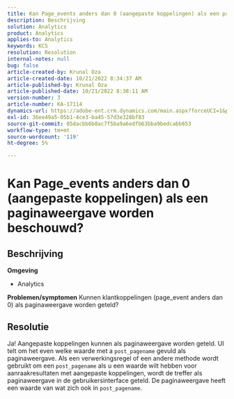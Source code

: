 ```yaml
---
title: Kan Page_events anders dan 0 (aangepaste koppelingen) als een paginaweergave worden beschouwd?
description: Beschrijving
solution: Analytics
product: Analytics
applies-to: Analytics
keywords: KCS
resolution: Resolution
internal-notes: null
bug: false
article-created-by: Krunal Oza
article-created-date: 10/21/2022 8:34:37 AM
article-published-by: Krunal Oza
article-published-date: 10/21/2022 8:38:11 AM
version-number: 3
article-number: KA-17114
dynamics-url: https://adobe-ent.crm.dynamics.com/main.aspx?forceUCI=1&pagetype=entityrecord&etn=knowledgearticle&id=e0d0b62f-1b51-ed11-bba2-0022480867fb
exl-id: 36ee49a5-05b1-4ce3-ba45-57d3e328bf83
source-git-commit: 05dacbb6b8ac7f5ba9a6edfb63bba9bedcabb653
workflow-type: tm+mt
source-wordcount: '119'
ht-degree: 5%

---
```


# Kan Page_events anders dan 0 (aangepaste koppelingen) als een paginaweergave worden beschouwd?

## Beschrijving

<b>Omgeving</b>
- Analytics



<b>Problemen/symptomen</b>
Kunnen klantkoppelingen (page_event anders dan 0) als paginaweergave worden geteld?


## Resolutie


Ja! Aangepaste koppelingen kunnen als paginaweergave worden geteld. UI telt om het even welke waarde met a `post_pagename` gevuld als paginaweergave. Als een verwerkingsregel of een andere methode wordt gebruikt om een `post_pagename` als u een waarde wilt hebben voor aanraakresultaten met aangepaste koppelingen, wordt de treffer als paginaweergave in de gebruikersinterface geteld. De paginaweergave heeft een waarde van wat zich ook in `post_pagename`.
